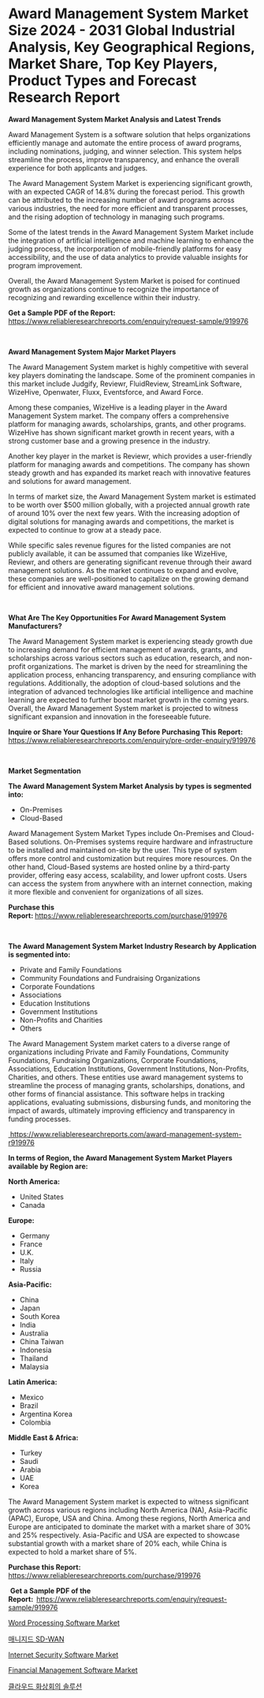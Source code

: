 <p><h1>Award Management System Market Size 2024 - 2031 Global Industrial Analysis, Key Geographical Regions, Market Share, Top Key Players, Product Types and Forecast Research Report</h1></p><p><strong>Award Management System Market Analysis and Latest Trends</strong></p>
<p><p>Award Management System is a software solution that helps organizations efficiently manage and automate the entire process of award programs, including nominations, judging, and winner selection. This system helps streamline the process, improve transparency, and enhance the overall experience for both applicants and judges.</p><p>The Award Management System Market is experiencing significant growth, with an expected CAGR of 14.8% during the forecast period. This growth can be attributed to the increasing number of award programs across various industries, the need for more efficient and transparent processes, and the rising adoption of technology in managing such programs.</p><p>Some of the latest trends in the Award Management System Market include the integration of artificial intelligence and machine learning to enhance the judging process, the incorporation of mobile-friendly platforms for easy accessibility, and the use of data analytics to provide valuable insights for program improvement.</p><p>Overall, the Award Management System Market is poised for continued growth as organizations continue to recognize the importance of recognizing and rewarding excellence within their industry.</p></p>
<p><strong>Get a Sample PDF of the Report:&nbsp;</strong> <a href="https://www.reliableresearchreports.com/enquiry/request-sample/919976">https://www.reliableresearchreports.com/enquiry/request-sample/919976</a></p>
<p>&nbsp;</p>
<p><strong>Award Management System Major Market Players</strong></p>
<p><p>The Award Management System market is highly competitive with several key players dominating the landscape. Some of the prominent companies in this market include Judgify, Reviewr, FluidReview, StreamLink Software, WizeHive, Openwater, Fluxx, Eventsforce, and Award Force.</p><p>Among these companies, WizeHive is a leading player in the Award Management System market. The company offers a comprehensive platform for managing awards, scholarships, grants, and other programs. WizeHive has shown significant market growth in recent years, with a strong customer base and a growing presence in the industry.</p><p>Another key player in the market is Reviewr, which provides a user-friendly platform for managing awards and competitions. The company has shown steady growth and has expanded its market reach with innovative features and solutions for award management.</p><p>In terms of market size, the Award Management System market is estimated to be worth over $500 million globally, with a projected annual growth rate of around 10% over the next few years. With the increasing adoption of digital solutions for managing awards and competitions, the market is expected to continue to grow at a steady pace.</p><p>While specific sales revenue figures for the listed companies are not publicly available, it can be assumed that companies like WizeHive, Reviewr, and others are generating significant revenue through their award management solutions. As the market continues to expand and evolve, these companies are well-positioned to capitalize on the growing demand for efficient and innovative award management solutions.</p></p>
<p>&nbsp;</p>
<p><strong>What Are The Key Opportunities For Award Management System Manufacturers?</strong></p>
<p><p>The Award Management System market is experiencing steady growth due to increasing demand for efficient management of awards, grants, and scholarships across various sectors such as education, research, and non-profit organizations. The market is driven by the need for streamlining the application process, enhancing transparency, and ensuring compliance with regulations. Additionally, the adoption of cloud-based solutions and the integration of advanced technologies like artificial intelligence and machine learning are expected to further boost market growth in the coming years. Overall, the Award Management System market is projected to witness significant expansion and innovation in the foreseeable future.</p></p>
<p><strong>Inquire or Share Your Questions If Any Before Purchasing This Report:</strong> <a href="https://www.reliableresearchreports.com/enquiry/pre-order-enquiry/919976">https://www.reliableresearchreports.com/enquiry/pre-order-enquiry/919976</a></p>
<p>&nbsp;</p>
<p><strong>Market Segmentation</strong></p>
<p><strong>The Award Management System Market Analysis by types is segmented into:</strong></p>
<p><ul><li>On-Premises</li><li>Cloud-Based</li></ul></p>
<p><p>Award Management System Market Types include On-Premises and Cloud-Based solutions. On-Premises systems require hardware and infrastructure to be installed and maintained on-site by the user. This type of system offers more control and customization but requires more resources. On the other hand, Cloud-Based systems are hosted online by a third-party provider, offering easy access, scalability, and lower upfront costs. Users can access the system from anywhere with an internet connection, making it more flexible and convenient for organizations of all sizes.</p></p>
<p><strong>Purchase this Report:&nbsp;</strong><a href="https://www.reliableresearchreports.com/purchase/919976">https://www.reliableresearchreports.com/purchase/919976</a></p>
<p>&nbsp;</p>
<p><strong>The Award Management System Market Industry Research by Application is segmented into:</strong></p>
<p><ul><li>Private and Family Foundations</li><li>Community Foundations and Fundraising Organizations</li><li>Corporate Foundations</li><li>Associations</li><li>Education Institutions</li><li>Government Institutions</li><li>Non-Profits and Charities</li><li>Others</li></ul></p>
<p><p>The Award Management System market caters to a diverse range of organizations including Private and Family Foundations, Community Foundations, Fundraising Organizations, Corporate Foundations, Associations, Education Institutions, Government Institutions, Non-Profits, Charities, and others. These entities use award management systems to streamline the process of managing grants, scholarships, donations, and other forms of financial assistance. This software helps in tracking applications, evaluating submissions, disbursing funds, and monitoring the impact of awards, ultimately improving efficiency and transparency in funding processes.</p></p>
<p><a href="https://www.reliableresearchreports.com/award-management-system-r919976">&nbsp;https://www.reliableresearchreports.com/award-management-system-r919976</a></p>
<p><strong>In terms of Region, the Award Management System Market Players available by Region are:</strong></p>
<p>
    <p> <strong> North America: </strong>
        <ul>
            <li>United States</li>
            <li>Canada</li>
        </ul>
        </p> 
    <p> <strong> Europe: </strong>
        <ul>
            <li>Germany</li>
            <li>France</li>
            <li>U.K.</li>
            <li>Italy</li>
            <li>Russia</li>
        </ul>
        </p> 
    <p> <strong> Asia-Pacific: </strong>
        <ul>
            <li>China</li>
            <li>Japan</li>
            <li>South Korea</li>
            <li>India</li>
            <li>Australia</li>
            <li>China Taiwan</li>
            <li>Indonesia</li>
            <li>Thailand</li>
            <li>Malaysia</li>
        </ul>
        </p> 
    <p> <strong> Latin America: </strong>
        <ul>
            <li>Mexico</li>
            <li>Brazil</li>
            <li>Argentina Korea</li>
            <li>Colombia</li>
        </ul>
        </p> 
    <p> <strong> Middle East & Africa: </strong>
        <ul>
            <li>Turkey</li>
            <li>Saudi</li>
            <li>Arabia</li>
            <li>UAE</li>
            <li>Korea</li>
        </ul>
    </p>
    </p>
<p><p>The Award Management System market is expected to witness significant growth across various regions including North America (NA), Asia-Pacific (APAC), Europe, USA and China. Among these regions, North America and Europe are anticipated to dominate the market with a market share of 30% and 25% respectively. Asia-Pacific and USA are expected to showcase substantial growth with a market share of 20% each, while China is expected to hold a market share of 5%.</p></p>
<p><strong>Purchase this Report: </strong><a href="https://www.reliableresearchreports.com/purchase/919976">https://www.reliableresearchreports.com/purchase/919976</a></p>
<p>&nbsp;<strong>Get a Sample PDF of the Report:&nbsp;&nbsp;</strong><a href="https://www.reliableresearchreports.com/enquiry/request-sample/919976">https://www.reliableresearchreports.com/enquiry/request-sample/919976</a></p>
<p><strong></strong></p>
<p><p><a href="https://github.com/hannahforsyth9786/Market-Research-Report-List-1/blob/main/word-processing-software-market.md">Word Processing Software Market</a></p><p><a href="https://github.com/alpinestartsekian/Market-Research-Report-List-2/blob/main/801529580428.md">매니지드 SD-WAN</a></p><p><a href="https://github.com/HallieBird1/Market-Research-Report-List-1/blob/main/internet-security-software-market.md">Internet Security Software Market</a></p><p><a href="https://github.com/faisalayoob601/Market-Research-Report-List-1/blob/main/financial-management-software-market.md">Financial Management Software Market</a></p><p><a href="https://github.com/muchswr/Market-Research-Report-List-2/blob/main/118586880429.md">클라우드 화상회의 솔루션</a></p></p>